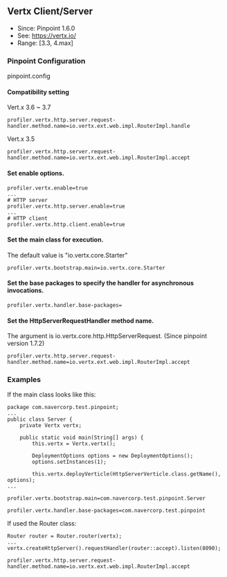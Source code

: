 ## Vertx Client/Server
* Since: Pinpoint 1.6.0
* See: https://vertx.io/
* Range: [3.3, 4.max]

### Pinpoint Configuration
pinpoint.config

#### Compatibility setting
Vert.x 3.6 ~ 3.7
~~~
profiler.vertx.http.server.request-handler.method.name=io.vertx.ext.web.impl.RouterImpl.handle
~~~

Vert.x 3.5
~~~
profiler.vertx.http.server.request-handler.method.name=io.vertx.ext.web.impl.RouterImpl.accept
~~~

#### Set enable options.
~~~
profiler.vertx.enable=true
...
# HTTP server
profiler.vertx.http.server.enable=true
...
# HTTP client
profiler.vertx.http.client.enable=true
~~~

#### Set the main class for execution.
The default value is "io.vertx.core.Starter"
~~~
profiler.vertx.bootstrap.main=io.vertx.core.Starter
~~~

#### Set the base packages to specify the handler for asynchronous invocations.
~~~
profiler.vertx.handler.base-packages=
~~~

#### Set the HttpServerRequestHandler method name.
The argument is io.vertx.core.http.HttpServerRequest. (Since pinpoint version 1.7.2)
~~~
profiler.vertx.http.server.request-handler.method.name=io.vertx.ext.web.impl.RouterImpl.accept
~~~

### Examples
If the main class looks like this:
~~~
package com.navercorp.test.pinpoint;
...
public class Server {
    private Vertx vertx;

    public static void main(String[] args) {
        this.vertx = Vertx.vertx();

        DeploymentOptions options = new DeploymentOptions();
        options.setInstances(1);

        this.vertx.deployVerticle(HttpServerVerticle.class.getName(), options);
...
~~~

~~~
profiler.vertx.bootstrap.main=com.navercorp.test.pinpoint.Server

profiler.vertx.handler.base-packages=com.navercorp.test.pinpoint
~~~

If used the Router class:
~~~
Router router = Router.router(vertx);
...
vertx.createHttpServer().requestHandler(router::accept).listen(8090);
~~~

~~~
profiler.vertx.http.server.request-handler.method.name=io.vertx.ext.web.impl.RouterImpl.accept
~~~
